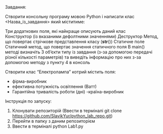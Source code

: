 Завдання:

Створити консольну програму мовою Python і написати клас <Назва_із_завдання> який міститиме:

Три додаткових поля, які найкраще описують даний клас    
Конструктор (із вказаними дефолтними значеннями)
Деструктор
Метод, що повертає стрічкове представлення класу (__str__())
Статичне поле
Статичний метод, що повертає значення статичного поля
В main() методі визначіть 3 об’єкти типу із завдання (з-за допомогою передачі різної кількості параметрів) та виведіть інформацію про них з-за допомогою методу з пункту 4 в консоль


Створити клас “Електролампа” котрий містить поля:
- фірма-виробник
- ефективна потужність освітлення (Ватт)
- Гарантійна тривалість роботи (дні)
-країна-виробник



Інструкція по запуску:

1. Клонувати репозиторій (Ввести в терміналі git clone https://github.com/SlavikYur/python_lab_repo.git)
2. Перейти в папку з даним репозиторієм
3. Ввести в терміналі python Lab1.py
